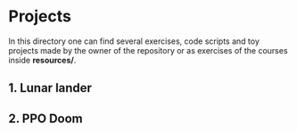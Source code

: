 # Projects 

In this directory one can find several exercises, code scripts and toy projects made by the owner of the repository or as exercises of the courses inside **resources/**.

## 1. Lunar lander 

## 2. PPO Doom
